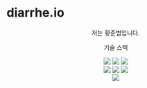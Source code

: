 # diarrhe.io
<body>
  <div align="center">
    <p>저는 황준범입니다.</p>
    <p>기술 스택</p>
    <img src="https://img.shields.io/badge/C-00599C?style=for-the-badge&logo=c&logoColor=white">
    <img src="https://img.shields.io/badge/C%23-239120?style=for-the-badge&logo=csharp&logoColor=white">
    <img src="https://img.shields.io/badge/C%2B%2B-00599C?style=for-the-badge&logo=c%2B%2B&logoColor=white">
    <br>
    <img src="https://img.shields.io/badge/HTML5-E34F26?style=for-the-badge&logo=html5&logoColor=white">
    <img src="https://img.shields.io/badge/Python-FFD43B?style=for-the-badge&logo=python&logoColor=blue">
    <img src="https://img.shields.io/badge/java-007396?style=for-the-badge&logo=java&logoColor=white">
    <br>
    <img src="https://img.shields.io/badge/Scratch-4D97FF?style=for-the-badge&logo=Scratch&logoColor=white">
  </div>
</body>

